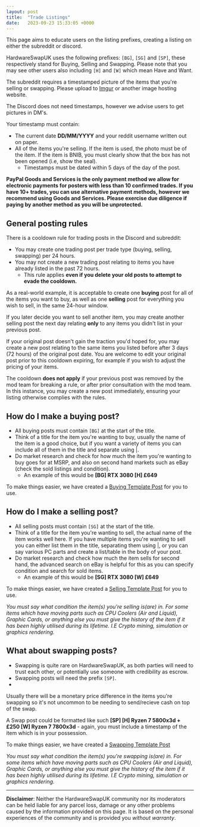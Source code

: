 ```yaml
---
layout: post
title:  "Trade Listings"
date:   2023-09-23 15:33:05 +0000
---
```


This page aims to educate users on the listing prefixes, creating a listing on either the subreddit or discord.

HardwareSwapUK uses the following prefixes: `[BG]`, `[SG]` and `[SP]`, these respectively stand for Buying, Selling and Swapping. 
Please note that you may see other users also including `[H]` and `[W]` which mean Have and Want.

The subreddit requires a timestamped picture of the items that you're selling or swapping. Please upload to [Imgur](https://imgur.com/upload) or another image hosting website.

The Discord does not need timestamps, however we advise users to get pictures in DM's.

Your timestamp must contain:

- The current date **DD/MM/YYYY** and your reddit username written out on paper.
- All of the items you're selling. If the item is used, the photo must be of the item. If the item is BNIB, you must clearly show that the box has not been opened (i.e, show the seal).
    - Timestamps must be dated within 5 days of the day of the post.

**PayPal Goods and Services is the only payment method we allow for electronic payments for posters with less than 10 confirmed trades. If you have 10+ trades, you can use alternative payment methods, however we recommend using Goods and Services. Please exercise due diligence if paying by another method as you will be unprotected.**

## General posting rules

There is a cooldown rule for trading posts in the Discord and subreddit:

- You may create one trading post per trade type (buying, selling, swapping) per 24 hours.
- You may not create a new trading post relating to items you have already listed in the past 72 hours.
    - This rule applies **even if you delete your old posts to attempt to evade the cooldown.**
 
As a real-world example, it is acceptable to create one **buying** post for all of the items you want to buy, as well as one **selling** post for everything you wish to sell, in the same 24-hour window. 

If you later decide you want to sell another item, you may create another selling post the next day relating **only** to any items you didn't list in your previous post.

If your original post doesn't gain the traction you'd hoped for, you may create a new post relating to the same items you listed before after 3 days (72 hours) of the original post date. You are welcome to edit your original post prior to this cooldown expiring, for example if you wish to adjust the pricing of your items.

The cooldown **does not apply** if your previous post was removed by the mod team for breaking a rule, or after prior consultation with the mod team. In this instance, you may create a new post immediately, ensuring your listing otherwise complies with the rules.

## How do I make a buying post?

- All buying posts must contain `[BG]` at the start of the title.
- Think of a title for the item you're wanting to buy, usually the name of the item is a good choice, but if you want a variety of items you can include all of them in the title and separate using \|.
- Do market research and check for how much the item you're wanting to buy goes for at MSRP, and also on second hand markets such as eBay (check the sold listings and condition).
    - An example of this would be **[BG] RTX 3080 [H] £649**

To make things easier, we have created a [Buying Template Post](http://tinyurl.com/ncknbdsjvbs) for you to use.

## How do I make a selling post?

- All selling posts must contain `[SG]` at the start of the title.
- Think of a title for the item you're wanting to sell, the actual name of the item works well here. If you have multiple items you're wanting to sell you can either list them in the title, separating them using \|, or you can say various PC parts and create a list/table in the body of your post.
- Do market research and check how much the item sells for second hand, the advanced search on eBay is helpful for this as you can specify condition and search for sold items.
    - An example of this would be **[SG] RTX 3080 [W] £649**
 
To make things easier, we have created a [Selling Template Post](http://tinyurl.com/iufyisuf) for you to use.

*You must say what condition the item(s) you're selling is(are) in. For some items which have moving parts such as CPU Coolers (Air and Liquid), Graphic Cards, or anything else you must give the history of the item if it has been highly utilised during its lifetime. I.E Crypto mining, simulation or graphics rendering.*

## What about swapping posts?

- Swapping is quite rare on HardwareSwapUK, as both parties will need to trust each other, or potentially use someone with credibility as escrow.
- Swapping posts will need the prefix `[SP]`.
- 
Usually there will be a monetary price difference in the items you're swapping so it's not uncommon to be needing to send/recieve cash on top of the swap.

A Swap post could be formatted like such **[SP] [H] Ryzen 7 5800x3d + £250 [W] Ryzen 7 7800x3d** - again, you must include a timestamp of the item which is in your possession.

To make things easier, we have created a [Swapping Template Post](https://tinyurl.com/ihferuhef)

*You must say what condition the item(s) you're swapping is(are) in. For some items which have moving parts such as CPU Coolers (Air and Liquid), Graphic Cards, or anything else you must give the history of the item if it has been highly utilised during its lifetime. I.E Crypto mining, simulation or graphics rendering.*

---

**Disclaimer**: Neither the HardwareSwapUK community nor its moderators can be held liable for any parcel loss, damage or any other problems caused by the information provided on this page. It is based on the personal experiences of the community and is provided you _without warranty_.
